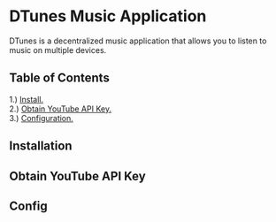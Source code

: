 # DTunes Music Application
DTunes is a decentralized music application that allows you to listen to music on multiple devices. 
## Table of Contents

1.) [Install. ](#install)  
2.) [Obtain YouTube API Key. ](#youtubekey)  
3.) [Configuration. ](#config)     

<a name="install"></a> 
<a name="youtubekey"></a> 
<a name="config"></a> 

## Installation
## Obtain YouTube API Key
## Config
